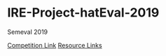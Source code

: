 # IRE-Project-hatEval-2019
Semeval 2019

[Competition Link](https://competitions.codalab.org/competitions/19935)
[Resource Links](https://docs.google.com/document/d/1wKidmIkbNhfa_5swKL0XhZh24O68V3xxuKVHVrMwJVM/edit)
